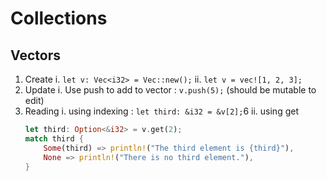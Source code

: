 # Collections
## Vectors

1. Create
    i. `let v: Vec<i32> = Vec::new();`
    ii. `let v = vec![1, 2, 3];`
2. Update
    i. Use push to add to vector : `v.push(5);` (should be mutable to edit)
3. Reading
    i. using indexing : `let third: &i32 = &v[2];`6
    ii. using get
    ```rust
    let third: Option<&i32> = v.get(2);
    match third {
        Some(third) => println!("The third element is {third}"),
        None => println!("There is no third element."),
    }
    ```
